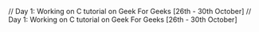 // Day 1: Working on C tutorial on Geek For Geeks [26th - 30th October]
// Day 1: Working on C tutorial on Geek For Geeks [26th - 30th October]
